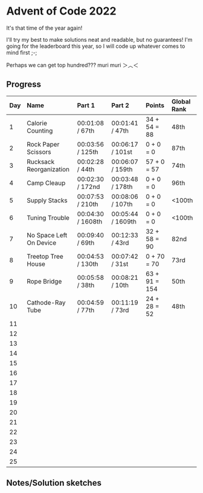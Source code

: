 # Advent of Code 2022

It's that time of the year again!

I'll try my best to make solutions neat and readable, but no guarantees! 
I'm going for the leaderboard this year, so I will code up whatever comes to mind first ;-;

Perhaps we can get top hundred??? muri muri ＞︿＜

## Progress


| Day | Name                    | Part 1            | Part 2            | Points        | Global Rank |
| --- | :---------------------- | :---------------- | :---------------- | :------------ | :---------- |
| 1   | Calorie Counting        | 00:01:08 / 67th   | 00:01:41 / 47th   | 34 + 54 = 88  | 48th        |
| 2   | Rock Paper Scissors     | 00:03:56 / 125th  | 00:06:17 / 101st  | 0 + 0 = 0     | 87th        |
| 3   | Rucksack Reorganization | 00:02:28 / 44th   | 00:06:07 / 159th  | 57 + 0 = 57   | 74th        |
| 4   | Camp Cleaup             | 00:02:30 / 172nd  | 00:03:48 / 178th  | 0 + 0 = 0     | 96th        |
| 5   | Supply Stacks           | 00:07:53 / 210th  | 00:08:06 / 107th  | 0 + 0 = 0     | <100th      |
| 6   | Tuning Trouble          | 00:04:30 / 1608th | 00:05:44 / 1609th | 0 + 0 = 0     | <100th      |
| 7   | No Space Left On Device | 00:09:40 / 69th   | 00:12:33 / 43rd   | 32 + 58 = 90  | 82nd        |
| 8   | Treetop Tree House      | 00:04:53 / 130th  | 00:07:42 / 31st   | 0 + 70 = 70   | 73rd        |
| 9   | Rope Bridge             | 00:05:58 / 38th   | 00:08:21 / 10th   | 63 + 91 = 154 | 50th        |
| 10  | Cathode-Ray Tube        | 00:04:59 / 77th   | 00:11:19 / 73rd   | 24 + 28 = 52  | 48th        |
| 11  |                         |                   |                   |               |             |
| 12  |                         |                   |                   |               |             |
| 13  |                         |                   |                   |               |             |
| 14  |                         |                   |                   |               |             |
| 15  |                         |                   |                   |               |             |
| 16  |                         |                   |                   |               |             |
| 17  |                         |                   |                   |               |             |
| 18  |                         |                   |                   |               |             |
| 19  |                         |                   |                   |               |             |
| 20  |                         |                   |                   |               |             |
| 21  |                         |                   |                   |               |             |
| 22  |                         |                   |                   |               |             |
| 23  |                         |                   |                   |               |             |
| 24  |                         |                   |                   |               |             |
| 25  |                         |                   |                   |               |             |

## Notes/Solution sketches
